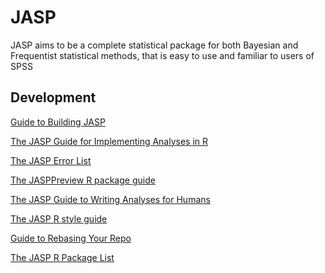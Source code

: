JASP
============

JASP aims to be a complete statistical package for both Bayesian and Frequentist statistical methods, that is easy to use and familiar to users of SPSS


Development
-----------

[Guide to Building JASP](Docs/jasp-building-guide.md)

[The JASP Guide for Implementing Analyses in R](Docs/r-analyses-guide.md)

[The JASP Error List](Docs/jasp-error-list.md)

[The JASPPreview R package guide](Docs/jasppreview-guide.md)

[The JASP Guide to Writing Analyses for Humans](Docs/jasp-human-guide.md)

[The JASP R style guide](Docs/r-style-guide.md)

[Guide to Rebasing Your Repo](Docs/git-guide.md)

[The JASP R Package List](Docs/jasp-r-packages-list.md)
